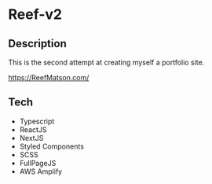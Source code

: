 # Reef-v2

## Description

This is the second attempt at creating myself a portfolio site.

https://ReefMatson.com/

## Tech

- Typescript
- ReactJS
- NextJS
- Styled Components
- SCSS
- FullPageJS
- AWS Amplify
